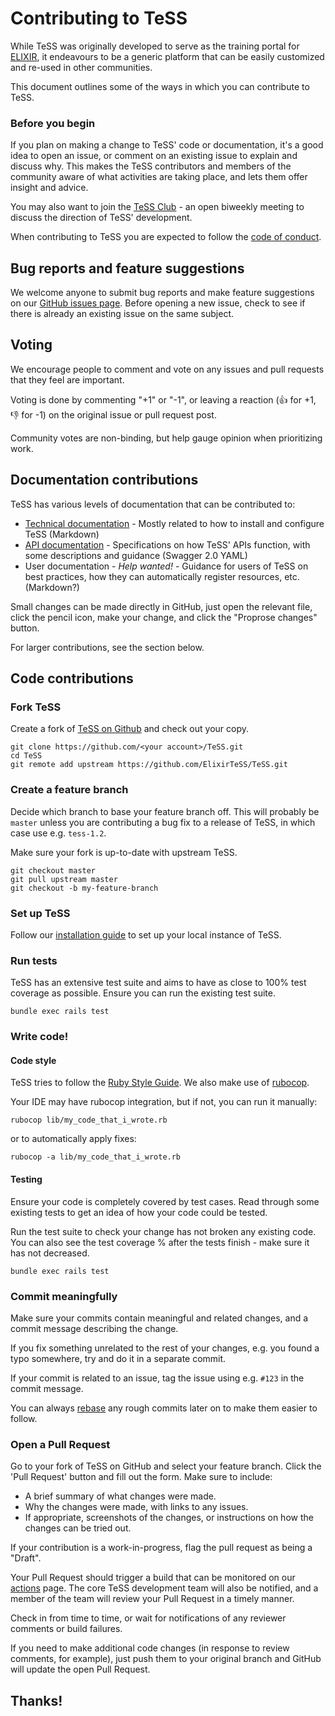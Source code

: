 # Contributing to TeSS

While TeSS was originally developed to serve as the training portal for [ELIXIR](https://www.elixir-europe.org/), 
it endeavours to be a generic platform that can be easily customized and re-used in other communities.

This document outlines some of the ways in which you can contribute to TeSS.

### Before you begin

If you plan on making a change to TeSS' code or documentation, it's a good idea to open an issue, or comment on an existing issue to explain and discuss why.
This makes the TeSS contributors and members of the community aware of what activities are taking place, and lets them offer insight and advice.

You may also want to join the [TeSS Club](https://elixirtess.github.io/about/) - an open biweekly meeting to discuss the direction of TeSS' development.

When contributing to TeSS you are expected to follow the [code of conduct](CODE_OF_CONDUCT.md). 

## Bug reports and feature suggestions

We welcome anyone to submit bug reports and make feature suggestions on our [GitHub issues page](https://github.com/ElixirTeSS/TeSS/issues). 
Before opening a new issue, check to see if there is already an existing issue on the same subject.

## Voting

We encourage people to comment and vote on any issues and pull requests that they feel are important.

Voting is done by commenting "+1" or "-1", or leaving a reaction (👍 for +1, 👎 for -1) on the original issue or pull request post.

Community votes are non-binding, but help gauge opinion when prioritizing work.

## Documentation contributions

TeSS has various levels of documentation that can be contributed to:

* [Technical documentation](https://github.com/ElixirTeSS/TeSS/tree/master/docs) - Mostly related to how to install and configure TeSS (Markdown)
* [API documentation](https://github.com/ElixirTeSS/TeSS/tree/master/public/api/definitions) - Specifications on how TeSS' APIs function, with some descriptions and guidance (Swagger 2.0 YAML)
* User documentation - *Help wanted!* - Guidance for users of TeSS on best practices, how they can automatically register resources, etc. (Markdown?)

Small changes can be made directly in GitHub, just open the relevant file, click the pencil icon, make your change, and click the "Proprose changes" button.

For larger contributions, see the section below.

## Code contributions

### Fork TeSS

Create a fork of [TeSS on Github](https://github.com/ElixirTeSS/TeSS) and check out your copy.

```
git clone https://github.com/<your account>/TeSS.git
cd TeSS
git remote add upstream https://github.com/ElixirTeSS/TeSS.git
```

### Create a feature branch

Decide which branch to base your feature branch off. This will probably be `master` unless you are contributing a bug fix to a release of TeSS, in which case use e.g. `tess-1.2`.

Make sure your fork is up-to-date with upstream TeSS.

```
git checkout master
git pull upstream master
git checkout -b my-feature-branch
```

### Set up TeSS

Follow our [installation guide](https://github.com/ElixirTeSS/TeSS/blob/master/docs/install.md) to set up your local instance of TeSS.

### Run tests

TeSS has an extensive test suite and aims to have as close to 100% test coverage as possible. Ensure you can run the existing test suite.

```
bundle exec rails test
```

### Write code!

#### Code style

TeSS tries to follow the [Ruby Style Guide](https://github.com/rubocop/ruby-style-guide). We also make use of [rubocop](https://github.com/rubocop/rubocop). 

Your IDE may have rubocop integration, but if not, you can run it manually:

```
rubocop lib/my_code_that_i_wrote.rb
```

or to automatically apply fixes:

```
rubocop -a lib/my_code_that_i_wrote.rb
```

#### Testing

Ensure your code is completely covered by test cases. Read through some existing tests to get an idea of how your code could be tested.

Run the test suite to check your change has not broken any existing code. You can also see the test coverage % after the tests finish - make sure it has not decreased.

```
bundle exec rails test
```

### Commit meaningfully

Make sure your commits contain meaningful and related changes, and a commit message describing the change.

If you fix something unrelated to the rest of your changes, e.g. you found a typo somewhere, try and do it in a separate commit.

If your commit is related to an issue, tag the issue using e.g. `#123` in the commit message.

You can always [rebase](https://docs.github.com/en/get-started/using-git/about-git-rebase) any rough commits later on to make them easier to follow.

### Open a Pull Request

Go to your fork of TeSS on GitHub and select your feature branch. Click the 'Pull Request' button and fill out the form. Make sure to include:
 - A brief summary of what changes were made.
 - Why the changes were made, with links to any issues.
 - If appropriate, screenshots of the changes, or instructions on how the changes can be tried out.

If your contribution is a work-in-progress, flag the pull request as being a "Draft".

Your Pull Request should trigger a build that can be monitored on our [actions](https://github.com/ElixirTeSS/TeSS/actions) page. The core TeSS development team will also be notified, and a member of the team will review your Pull Request in a timely manner.  

Check in from time to time, or wait for notifications of any reviewer comments or build failures.

If you need to make additional code changes (in response to review comments, for example), just push them to your original branch and GitHub will update the open Pull Request.

## Thanks!

